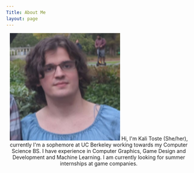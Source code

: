 ```yaml
---
Title: About Me
layout: page
---
```


<p align=middle>
<img src="me.png" width=300>
  Hi, I'm Kali Toste (She/her), currently I'm a sophemore at UC Berkeley working towards my Computer Science BS. I have experience in Computer Graphics, Game Design and Development and Machine Learning. I am currently looking for summer internships at game companies.
</p>

